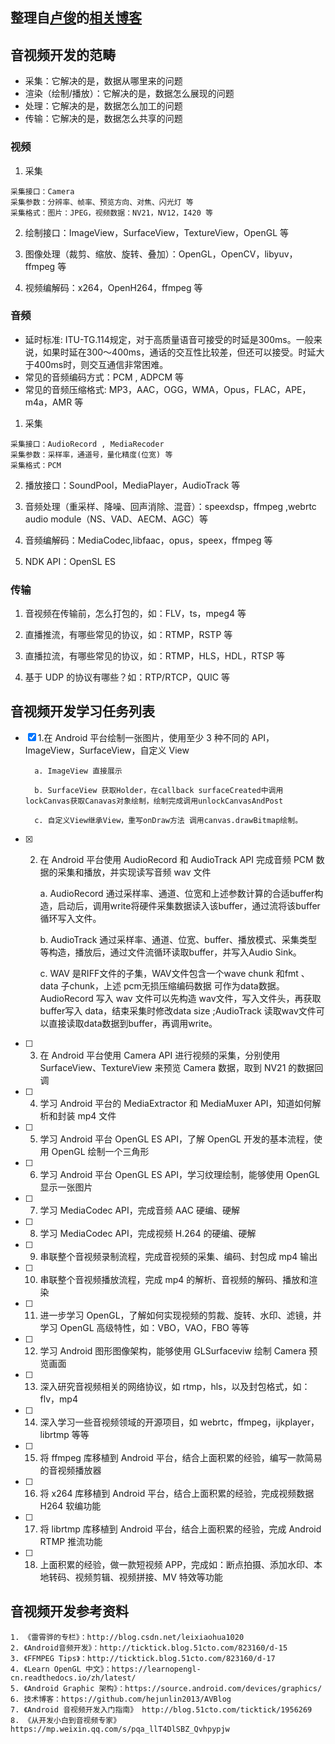 ## 整理自[卢俊](https://github.com/Jhuster)的[相关博客](http://blog.51cto.com/ticktick/1956269)
## 音视频开发的范畴
+ 采集：它解决的是，数据从哪里来的问题
+ 渲染（绘制/播放）：它解决的是，数据怎么展现的问题
+ 处理：它解决的是，数据怎么加工的问题
+ 传输：它解决的是，数据怎么共享的问题

### 视频
1. 采集
~~~
采集接口：Camera
采集参数：分辨率、帧率、预览方向、对焦、闪光灯 等
采集格式：图片：JPEG，视频数据：NV21，NV12，I420 等
~~~
2. 绘制接口：ImageView，SurfaceView，TextureView，OpenGL 等

3. 图像处理（裁剪、缩放、旋转、叠加）：OpenGL，OpenCV，libyuv，ffmpeg 等
4. 视频编解码：x264，OpenH264，ffmpeg 等

### 音频
* 延时标准: ITU-TG.114规定，对于高质量语音可接受的时延是300ms。一般来说，如果时延在300～400ms，通话的交互性比较差，但还可以接受。时延大于400ms时，则交互通信非常困难。
* 常见的音频编码方式：PCM , ADPCM 等
* 常见的音频压缩格式: MP3，AAC，OGG，WMA，Opus，FLAC，APE，m4a，AMR 等
1. 采集
~~~
采集接口：AudioRecord , MediaRecoder
采集参数：采样率，通道号，量化精度(位宽) 等
采集格式：PCM 

~~~

2. 播放接口：SoundPool，MediaPlayer，AudioTrack  等

3. 音频处理（重采样、降噪、回声消除、混音）：speexdsp，ffmpeg ,webrtc audio module（NS、VAD、AECM、AGC）等

4. 音频编解码：MediaCodec,libfaac，opus，speex，ffmpeg 等

5. NDK API：OpenSL ES

### 传输
1. 音视频在传输前，怎么打包的，如：FLV，ts，mpeg4 等

2. 直播推流，有哪些常见的协议，如：RTMP，RSTP 等

3. 直播拉流，有哪些常见的协议，如：RTMP，HLS，HDL，RTSP 等

4. 基于 UDP 的协议有哪些？如：RTP/RTCP，QUIC 等

## 音视频开发学习任务列表

- [X] 1.在 Android 平台绘制一张图片，使用至少 3 种不同的 API，ImageView，SurfaceView，自定义 View

        a. ImageView 直接展示
        
        b. SurfaceView 获取Holder，在callback surfaceCreated中调用lockCanvas获取Canavas对象绘制，绘制完成调用unlockCanvasAndPost
        
        c. 自定义View继承View，重写onDraw方法 调用canvas.drawBitmap绘制。

- [X] 2. 在 Android 平台使用 AudioRecord 和 AudioTrack API 完成音频 PCM 数据的采集和播放，并实现读写音频 wav 文件
        
        a. AudioRecord 通过采样率、通道、位宽和上述参数计算的合适buffer构造，启动后，调用write将硬件采集数据读入该buffer，通过流将该buffer循环写入文件。
        
        b. AudioTrack 通过采样率、通道、位宽、buffer、播放模式、采集类型等构造，播放后，通过文件流循环读取buffer，并写入Audio Sink。
        
        c. WAV 是RIFF文件的子集，WAV文件包含一个wave chunk 和fmt 、data 子chunk，上述 pcm无损压缩编码数据 可作为data数据。
        AudioRecord 写入 wav 文件可以先构造 wav文件，写入文件头，再获取buffer写入 data，结束采集时修改data size ;AudioTrack 读取wav文件可以直接读取data数据到buffer，再调用write。

- [ ] 3. 在 Android 平台使用 Camera API 进行视频的采集，分别使用 SurfaceView、TextureView 来预览 Camera 数据，取到 NV21 的数据回调

- [ ] 4. 学习 Android 平台的 MediaExtractor 和 MediaMuxer API，知道如何解析和封装 mp4 文件

- [ ] 5. 学习 Android 平台 OpenGL ES API，了解 OpenGL 开发的基本流程，使用 OpenGL 绘制一个三角形

- [ ] 6. 学习 Android 平台 OpenGL ES API，学习纹理绘制，能够使用 OpenGL 显示一张图片

- [ ] 7. 学习 MediaCodec API，完成音频 AAC 硬编、硬解

- [ ] 8. 学习 MediaCodec API，完成视频 H.264 的硬编、硬解

- [ ] 9. 串联整个音视频录制流程，完成音视频的采集、编码、封包成 mp4 输出

- [ ] 10. 串联整个音视频播放流程，完成 mp4 的解析、音视频的解码、播放和渲染

- [ ] 11. 进一步学习 OpenGL，了解如何实现视频的剪裁、旋转、水印、滤镜，并学习 OpenGL 高级特性，如：VBO，VAO，FBO 等等

- [ ] 12. 学习 Android 图形图像架构，能够使用 GLSurfaceviw 绘制 Camera 预览画面

- [ ] 13. 深入研究音视频相关的网络协议，如 rtmp，hls，以及封包格式，如：flv，mp4

- [ ] 14. 深入学习一些音视频领域的开源项目，如 webrtc，ffmpeg，ijkplayer，librtmp 等等

- [ ] 15. 将 ffmpeg 库移植到 Android 平台，结合上面积累的经验，编写一款简易的音视频播放器

- [ ] 16. 将 x264 库移植到 Android 平台，结合上面积累的经验，完成视频数据 H264 软编功能

- [ ] 17. 将 librtmp 库移植到 Android 平台，结合上面积累的经验，完成 Android RTMP 推流功能

- [ ] 18. 上面积累的经验，做一款短视频 APP，完成如：断点拍摄、添加水印、本地转码、视频剪辑、视频拼接、MV 特效等功能
    
## 音视频开发参考资料 
    1. 《雷霄骅的专栏》：http://blog.csdn.net/leixiaohua1020
    2. 《Android音频开发》：http://ticktick.blog.51cto.com/823160/d-15
    3. 《FFMPEG Tips》：http://ticktick.blog.51cto.com/823160/d-17
    4. 《Learn OpenGL 中文》：https://learnopengl-cn.readthedocs.io/zh/latest/
    5. 《Android Graphic 架构》：https://source.android.com/devices/graphics/
    6. 技术博客：https://github.com/hejunlin2013/AVBlog
    7. 《Android 音视频开发入门指南》 http://blog.51cto.com/ticktick/1956269
    8. 《从开发小白到音视频专家》 https://mp.weixin.qq.com/s/pqa_llT4DlSBZ_Qvhpypjw



